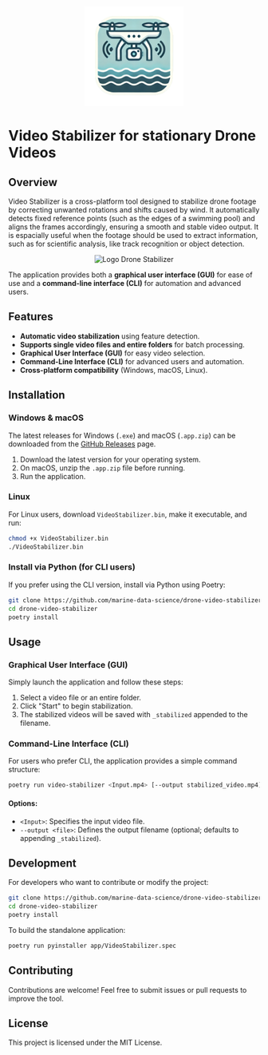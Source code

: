 <p align="center">
  <img src="https://github.com/marine-data-science/drone-video-stabilizer/blob/main/app/icon/Icon.png" width="200px" alt="Logo Drone Stabilizer">
</p>

# Video Stabilizer for stationary Drone Videos

## Overview
Video Stabilizer is a cross-platform tool designed to stabilize drone footage by correcting unwanted rotations and shifts caused by wind. It automatically detects fixed reference points (such as the edges of a swimming pool) and aligns the frames accordingly, ensuring a smooth and stable video output.
It is espacially useful when the footage should be used to extract information, such as for scientific analysis, like track recognition or object detection.

<p align="center">
  <img src="https://github.com/marine-data-science/drone-video-stabilizer/blob/main/app/docs/comparison.gif" alt="Logo Drone Stabilizer">
</p>


The application provides both a **graphical user interface (GUI)** for ease of use and a **command-line interface (CLI)** for automation and advanced users.

## Features
- **Automatic video stabilization** using feature detection.
- **Supports single video files and entire folders** for batch processing.
- **Graphical User Interface (GUI)** for easy video selection.
- **Command-Line Interface (CLI)** for advanced users and automation.
- **Cross-platform compatibility** (Windows, macOS, Linux).

## Installation

### Windows & macOS
The latest releases for Windows (`.exe`) and macOS (`.app.zip`) can be downloaded from the [GitHub Releases](https://github.com/YOUR_REPO/releases) page.

1. Download the latest version for your operating system.
2. On macOS, unzip the `.app.zip` file before running.
3. Run the application.

### Linux
For Linux users, download `VideoStabilizer.bin`, make it executable, and run:
```bash
chmod +x VideoStabilizer.bin
./VideoStabilizer.bin
```

### Install via Python (for CLI users)
If you prefer using the CLI version, install via Python using Poetry:
```bash
git clone https://github.com/marine-data-science/drone-video-stabilizer.git
cd drone-video-stabilizer
poetry install
```

## Usage

### Graphical User Interface (GUI)
Simply launch the application and follow these steps:
1. Select a video file or an entire folder.
2. Click "Start" to begin stabilization.
3. The stabilized videos will be saved with `_stabilized` appended to the filename.

### Command-Line Interface (CLI)
For users who prefer CLI, the application provides a simple command structure:
```bash
poetry run video-stabilizer <Input.mp4> [--output stabilized_video.mp4]
```
#### Options:
- `<Input>`: Specifies the input video file.
- `--output <file>`: Defines the output filename (optional; defaults to appending `_stabilized`).

## Development
For developers who want to contribute or modify the project:
```bash
git clone https://github.com/marine-data-science/drone-video-stabilizer.git
cd drone-video-stabilizer
poetry install
```

To build the standalone application:
```bash
poetry run pyinstaller app/VideoStabilizer.spec
```

## Contributing
Contributions are welcome! Feel free to submit issues or pull requests to improve the tool.

## License
This project is licensed under the MIT License.
